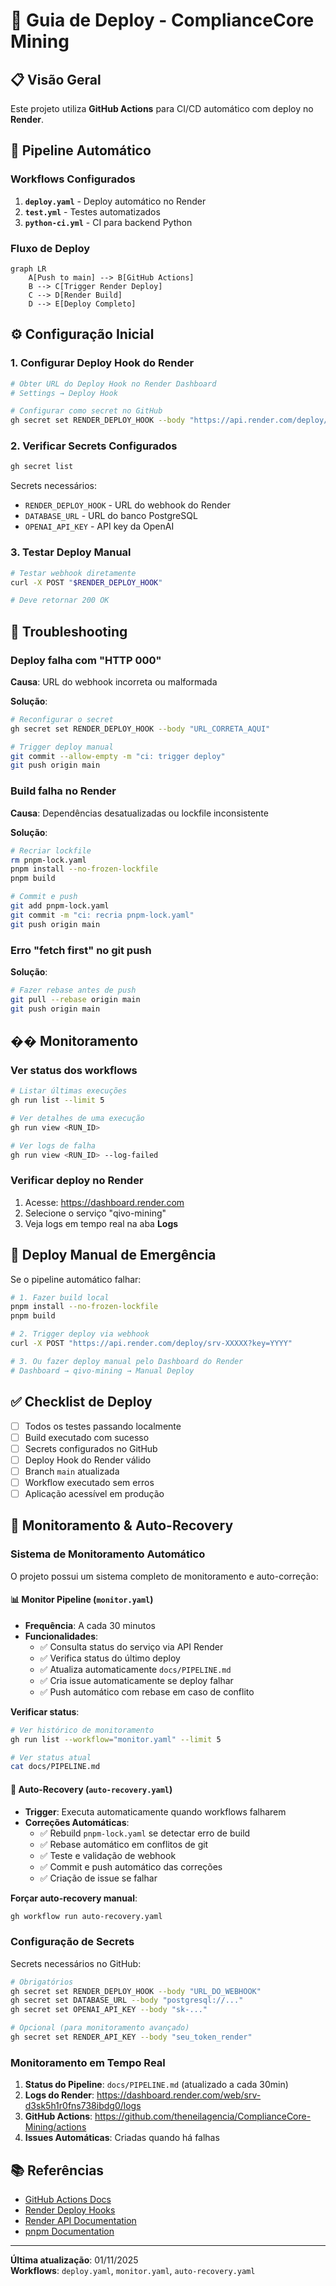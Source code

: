 # 🚀 Guia de Deploy - ComplianceCore Mining

## 📋 Visão Geral

Este projeto utiliza **GitHub Actions** para CI/CD automático com deploy no **Render**.

## 🔄 Pipeline Automático

### Workflows Configurados

1. **`deploy.yaml`** - Deploy automático no Render
2. **`test.yml`** - Testes automatizados
3. **`python-ci.yml`** - CI para backend Python

### Fluxo de Deploy

```mermaid
graph LR
    A[Push to main] --> B[GitHub Actions]
    B --> C[Trigger Render Deploy]
    C --> D[Render Build]
    D --> E[Deploy Completo]
```

## ⚙️ Configuração Inicial

### 1. Configurar Deploy Hook do Render

```bash
# Obter URL do Deploy Hook no Render Dashboard
# Settings → Deploy Hook

# Configurar como secret no GitHub
gh secret set RENDER_DEPLOY_HOOK --body "https://api.render.com/deploy/srv-XXXXX?key=YYYY"
```

### 2. Verificar Secrets Configurados

```bash
gh secret list
```

Secrets necessários:
- `RENDER_DEPLOY_HOOK` - URL do webhook do Render
- `DATABASE_URL` - URL do banco PostgreSQL
- `OPENAI_API_KEY` - API key da OpenAI

### 3. Testar Deploy Manual

```bash
# Testar webhook diretamente
curl -X POST "$RENDER_DEPLOY_HOOK"

# Deve retornar 200 OK
```

## 🐛 Troubleshooting

### Deploy falha com "HTTP 000"

**Causa**: URL do webhook incorreta ou malformada

**Solução**:
```bash
# Reconfigurar o secret
gh secret set RENDER_DEPLOY_HOOK --body "URL_CORRETA_AQUI"

# Trigger deploy manual
git commit --allow-empty -m "ci: trigger deploy"
git push origin main
```

### Build falha no Render

**Causa**: Dependências desatualizadas ou lockfile inconsistente

**Solução**:
```bash
# Recriar lockfile
rm pnpm-lock.yaml
pnpm install --no-frozen-lockfile
pnpm build

# Commit e push
git add pnpm-lock.yaml
git commit -m "ci: recria pnpm-lock.yaml"
git push origin main
```

### Erro "fetch first" no git push

**Solução**:
```bash
# Fazer rebase antes de push
git pull --rebase origin main
git push origin main
```

## �� Monitoramento

### Ver status dos workflows

```bash
# Listar últimas execuções
gh run list --limit 5

# Ver detalhes de uma execução
gh run view <RUN_ID>

# Ver logs de falha
gh run view <RUN_ID> --log-failed
```

### Verificar deploy no Render

1. Acesse: https://dashboard.render.com
2. Selecione o serviço "qivo-mining"
3. Veja logs em tempo real na aba **Logs**

## 🔄 Deploy Manual de Emergência

Se o pipeline automático falhar:

```bash
# 1. Fazer build local
pnpm install --no-frozen-lockfile
pnpm build

# 2. Trigger deploy via webhook
curl -X POST "https://api.render.com/deploy/srv-XXXXX?key=YYYY"

# 3. Ou fazer deploy manual pelo Dashboard do Render
# Dashboard → qivo-mining → Manual Deploy
```

## ✅ Checklist de Deploy

- [ ] Todos os testes passando localmente
- [ ] Build executado com sucesso
- [ ] Secrets configurados no GitHub
- [ ] Deploy Hook do Render válido
- [ ] Branch `main` atualizada
- [ ] Workflow executado sem erros
- [ ] Aplicação acessível em produção

## 🤖 Monitoramento & Auto-Recovery

### Sistema de Monitoramento Automático

O projeto possui um sistema completo de monitoramento e auto-correção:

#### 📊 Monitor Pipeline (`monitor.yaml`)

- **Frequência**: A cada 30 minutos
- **Funcionalidades**:
  - ✅ Consulta status do serviço via API Render
  - ✅ Verifica status do último deploy
  - ✅ Atualiza automaticamente `docs/PIPELINE.md`
  - ✅ Cria issue automaticamente se deploy falhar
  - ✅ Push automático com rebase em caso de conflito

**Verificar status**:
```bash
# Ver histórico de monitoramento
gh run list --workflow="monitor.yaml" --limit 5

# Ver status atual
cat docs/PIPELINE.md
```

#### 🔧 Auto-Recovery (`auto-recovery.yaml`)

- **Trigger**: Executa automaticamente quando workflows falharem
- **Correções Automáticas**:
  - ✅ Rebuild `pnpm-lock.yaml` se detectar erro de build
  - ✅ Rebase automático em conflitos de git
  - ✅ Teste e validação de webhook
  - ✅ Commit e push automático das correções
  - ✅ Criação de issue se falhar

**Forçar auto-recovery manual**:
```bash
gh workflow run auto-recovery.yaml
```

### Configuração de Secrets

Secrets necessários no GitHub:

```bash
# Obrigatórios
gh secret set RENDER_DEPLOY_HOOK --body "URL_DO_WEBHOOK"
gh secret set DATABASE_URL --body "postgresql://..."
gh secret set OPENAI_API_KEY --body "sk-..."

# Opcional (para monitoramento avançado)
gh secret set RENDER_API_KEY --body "seu_token_render"
```

### Monitoramento em Tempo Real

1. **Status do Pipeline**: `docs/PIPELINE.md` (atualizado a cada 30min)
2. **Logs do Render**: https://dashboard.render.com/web/srv-d3sk5h1r0fns738ibdg0/logs
3. **GitHub Actions**: https://github.com/theneilagencia/ComplianceCore-Mining/actions
4. **Issues Automáticas**: Criadas quando há falhas

## 📚 Referências

- [GitHub Actions Docs](https://docs.github.com/en/actions)
- [Render Deploy Hooks](https://render.com/docs/deploy-hooks)
- [Render API Documentation](https://api-docs.render.com/)
- [pnpm Documentation](https://pnpm.io)

---

**Última atualização**: 01/11/2025  
**Workflows**: `deploy.yaml`, `monitor.yaml`, `auto-recovery.yaml`
